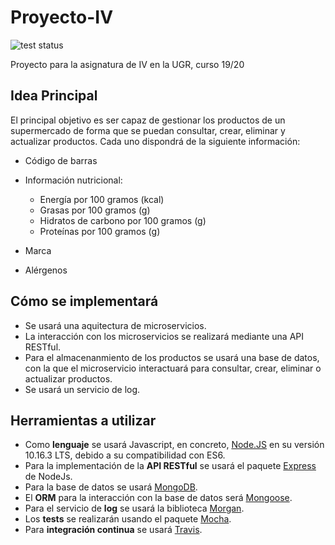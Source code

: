 # Proyecto-IV
![test status](https://travis-ci.org/raulsf6/Proyecto-IV.svg?branch=master)

Proyecto para la asignatura de IV en la UGR, curso 19/20

## Idea Principal
El principal objetivo es ser capaz de gestionar los productos de un supermercado de forma que se puedan consultar, crear, eliminar y actualizar productos. Cada uno dispondrá de la siguiente información:

- Código de barras

- Información nutricional:
    - Energía por 100 gramos (kcal)
    - Grasas por 100 gramos (g)
    - Hidratos de carbono por 100 gramos (g)
    - Proteínas por 100 gramos (g)

- Marca

- Alérgenos


## Cómo se implementará

* Se usará una aquitectura de microservicios.
* La interacción con los microservicios se realizará mediante una API RESTful.
* Para el almacenanmiento de los productos se usará una base de datos, con la que el microservicio interactuará para consultar, crear, eliminar o actualizar productos.
* Se usará un servicio de log.

## Herramientas a utilizar

* Como **lenguaje** se usará Javascript, en concreto, [Node.JS](https://nodejs.org/en/) en su versión 10.16.3 LTS, debido a su compatibilidad con ES6.
* Para la implementación de la **API RESTful** se usará el paquete [Express](https://www.npmjs.com/package/express) de NodeJs.
* Para la base de datos se usará [MongoDB](https://www.mongodb.com/es).
* El **ORM** para la interacción con la base de datos será [Mongoose](https://www.npmjs.com/package/mongoose).
* Para el servicio de **log** se usará la biblioteca [Morgan](https://www.npmjs.com/package/morgan).
* Los **tests** se realizarán usando el paquete [Mocha](https://www.npmjs.com/package/mocha).
* Para **integración continua** se usará [Travis](https://travis-ci.org/).